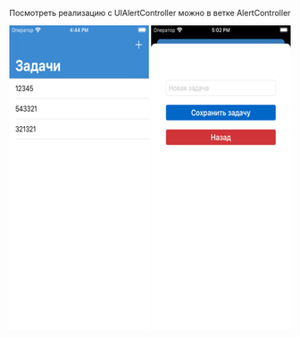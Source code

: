 Посмотреть реализацию с UIAlertController можно в ветке AlertController

<img src="./presentation/1.png" alt="One Screen"/> <img src="./presentation/2.png" alt="Two Screen"/>
